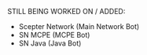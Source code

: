 STILL BEING WORKED ON / ADDED:

- Scepter Network (Main Network Bot)
- SN MCPE (MCPE Bot)
- SN Java (Java Bot)